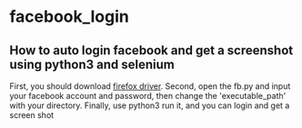 # facebook_login

## How to auto login facebook and get a screenshot using python3 and selenium

First, you should download [firefox driver](https://github.com/mozilla/geckodriver/releases).
Second, open the fb.py and input your facebook account and password, then change the 'executable_path' with your directory.
Finally, use python3 run it, and you can login and get a screen shot
